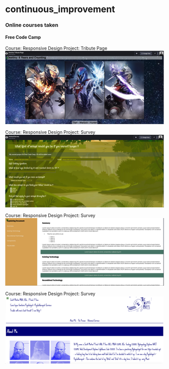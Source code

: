 # continuous_improvement
### Online courses taken
#### Free Code Camp
Course: Responsive Design
Project: Tribute Page
![Destiny Tribute Page](https://github.com/davidsmorton/continuous_improvement/blob/main/Free_code_camp/media/Destiny_Tribute_Page.png "Destiny Tribute Page")

Course: Responsive Design
Project: Survey 
![Animal Survey](https://raw.githubusercontent.com/davidsmorton/continuous_improvement/main/Free_code_camp/media/Animal_Survey.png "Animal Survey")

Course: Responsive Design
Project: Survey 
![Technical Document](https://raw.githubusercontent.com/davidsmorton/continuous_improvement/main/Free_code_camp/media/Tech_Doc.png "Technical Document")

Course: Responsive Design
Project: Survey 
![Happi Puppi Services](https://raw.githubusercontent.com/davidsmorton/continuous_improvement/main/Free_code_camp/media/happi_puppi.png "Happi Puppi")